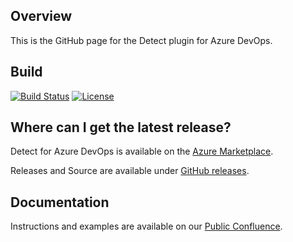 ## Overview ##
This is the GitHub page for the Detect plugin for Azure DevOps.

## Build ##

[![Build Status](https://travis-ci.org/blackducksoftware/detect-for-tfs.svg?branch=master)](https://travis-ci.org/blackducksoftware/detect-for-tfs)
[![License](https://img.shields.io/badge/License-Apache%202.0-blue.svg)](https://opensource.org/licenses/Apache-2.0)


## Where can I get the latest release? ##
Detect for Azure DevOps is available on the [Azure Marketplace](https://marketplace.visualstudio.com/items?itemName=blackduck-detect.blackduck-detect).

Releases and Source are available under [GitHub releases](https://github.com/blackducksoftware/detect-ado/releases).

## Documentation ##
Instructions and examples are available on our [Public Confluence](https://documentation.blackduck.com/bundle/detect/page/integrations/azureplugin/azure.html).


